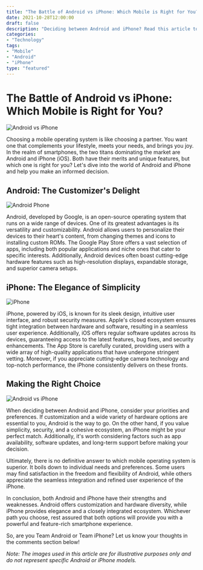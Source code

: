 ```yaml
--- 
title: "The Battle of Android vs iPhone: Which Mobile is Right for You?"
date: 2021-10-28T12:00:00
draft: false
description: "Deciding between Android and iPhone? Read this article to find out which mobile operating system suits your needs!"
categories:
- "Technology"
tags:
- "Mobile"
- "Android"
- "iPhone"
type: "featured"
--- 
```


# The Battle of Android vs iPhone: Which Mobile is Right for You?

![Android vs iPhone](https://images.unsplash.com/photo-1517430816042-24f8e96316f1)

Choosing a mobile operating system is like choosing a partner. You want one that complements your lifestyle, meets your needs, and brings you joy. In the realm of smartphones, the two titans dominating the market are Android and iPhone (iOS). Both have their merits and unique features, but which one is right for you? Let's dive into the world of Android and iPhone and help you make an informed decision.

## Android: The Customizer's Delight

![Android Phone](https://images.unsplash.com/photo-1536282116766-5251714abf89)

Android, developed by Google, is an open-source operating system that runs on a wide range of devices. One of its greatest advantages is its versatility and customizability. Android allows users to personalize their devices to their heart's content, from changing themes and icons to installing custom ROMs. The Google Play Store offers a vast selection of apps, including both popular applications and niche ones that cater to specific interests. Additionally, Android devices often boast cutting-edge hardware features such as high-resolution displays, expandable storage, and superior camera setups.

## iPhone: The Elegance of Simplicity

![iPhone](https://images.unsplash.com/photo-1522693368-33136332271c)

iPhone, powered by iOS, is known for its sleek design, intuitive user interface, and robust security measures. Apple's closed ecosystem ensures tight integration between hardware and software, resulting in a seamless user experience. Additionally, iOS offers regular software updates across its devices, guaranteeing access to the latest features, bug fixes, and security enhancements. The App Store is carefully curated, providing users with a wide array of high-quality applications that have undergone stringent vetting. Moreover, if you appreciate cutting-edge camera technology and top-notch performance, the iPhone consistently delivers on these fronts.

## Making the Right Choice

![Android vs iPhone](https://images.unsplash.com/photo-1526304640581-ea2f35716463)

When deciding between Android and iPhone, consider your priorities and preferences. If customization and a wide variety of hardware options are essential to you, Android is the way to go. On the other hand, if you value simplicity, security, and a cohesive ecosystem, an iPhone might be your perfect match. Additionally, it's worth considering factors such as app availability, software updates, and long-term support before making your decision.

Ultimately, there is no definitive answer to which mobile operating system is superior. It boils down to individual needs and preferences. Some users may find satisfaction in the freedom and flexibility of Android, while others appreciate the seamless integration and refined user experience of the iPhone.

In conclusion, both Android and iPhone have their strengths and weaknesses. Android offers customization and hardware diversity, while iPhone provides elegance and a closely integrated ecosystem. Whichever path you choose, rest assured that both options will provide you with a powerful and feature-rich smartphone experience.

So, are you Team Android or Team iPhone? Let us know your thoughts in the comments section below!

*Note: The images used in this article are for illustrative purposes only and do not represent specific Android or iPhone models.*

